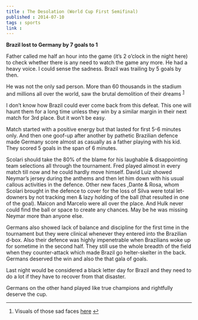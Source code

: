 ```yaml
---
title : The Desolation (World Cup First Semifinal)
published : 2014-07-10
tags : sports
link : 
---
```


**Brazil lost to Germany by 7 goals to 1**

Father called me half an hour into the game (it’s 2 o’clock in the night here) to check whether there is any need to watch the game any more. He had a heavy voice. I could sense the sadness. Brazil was trailing by 5 goals by then.

He was not the only sad person. More than 60 thousands in the stadium and millions all over the world, saw the brutal demolition of their dreams <sup id="fnref-1-2014-07-10"><a href="#fn-1-2014-07-10" rel="footnote">1</a></sup>

I don’t know how Brazil could ever come back from this defeat. This one will haunt them for a long time unless they win by a similar margin in their next match for 3rd place. But it won’t be easy.

Match started with a positive energy but that lasted for first 5-6 minutes only. And then one goof-up after another by pathetic Brazilian defence made Germany score almost as casually as a father playing with his kid. They scored 5 goals in the span of 6 minutes.

Scolari should take the 80% of the blame for his laughable & disappointing team selections all through the tournament. Fred played almost in every match till now and he could hardly move himself. David Luiz showed Neymar’s jersey during the anthems and then let him down with his usual callous activities in the defence. Other new faces ,Dante & Rosa, whom Scolari brought in the defence  to cover for the loss of Silva were total let-downers by not tracking men & lazy holding of the ball (that resulted in one of the goal). Maicon and Marcelo were all over the place. And Hulk never could find the ball or space to create any chances. May be he was missing Neymar more than anyone else.

Germans also showed lack of balance and discipline for the first time in the tournament but they were clinical whenever they entered into the Brazilian d-box. Also their defence was highly impenetrable when Brazilians woke up for sometime in the second half. They still use the whole breadth of the field when they counter-attack which made Brazil go helter-skelter in the back. Germans deserved the win and also the that gala of goals.

Last night would be considered a black letter day for Brazil and they need to do a lot if they have to recover from that disaster.

Germans on the other hand played like true champions and rightfully deserve the cup.

---

<div class="footnotes">
<ol>
<li class="footnote" id="fn-1-2014-07-10"><p>Visuals of those sad faces <a href="http://sadbrazilians.tumblr.com" title="sad brazilians" target="_blank">here</a> <a href="#fnref-1-2014-07-10" title="return to article"> ↩</a><p>
</li>
</ol>
</div>